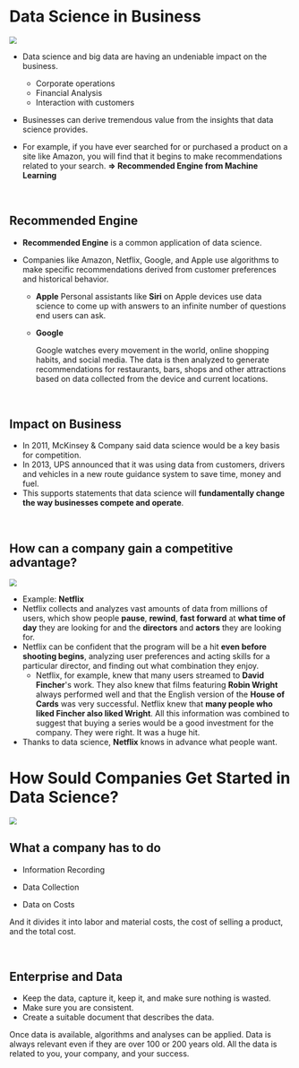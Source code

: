 # Data Science in Business

<img src="https://cdn.pixabay.com/photo/2016/10/09/08/32/digital-marketing-1725340_960_720.jpg" style="zoom:80%;" />

- Data science and big data are having an undeniable impact on the business.

  - Corporate operations
  - Financial Analysis
  - Interaction with customers
- Businesses can derive tremendous value from the insights that data science provides.
- For example, if you have ever searched for or purchased a product on a site like Amazon, 
  you will find that it begins to make recommendations related to your search.
  __=> Recommended Engine from Machine Learning__

<br>

## Recommended Engine

- __Recommended Engine__ is a common application of data science.

- Companies like Amazon, Netflix, Google, and Apple use algorithms to make specific recommendations derived from customer preferences and historical behavior.

  - __Apple__
    Personal assistants like __Siri__ on Apple devices use data science to come up with answers to an infinite number of questions end users can ask.

  - __Google__

    Google watches every movement in the world, online shopping habits, and social media. The data is then analyzed to generate recommendations for restaurants, bars, shops and other attractions based on data collected from the device and current locations.

<br>

## Impact on Business

- In 2011, McKinsey & Company said data science would be a key basis for competition.
- In 2013, UPS announced that it was using data from customers, drivers and vehicles in a new route guidance system to save time, money and fuel.
- This supports statements that data science will __fundamentally change the way businesses compete and operate__.

<br>

## How can a company gain a competitive advantage?

<img src="https://cdn.pixabay.com/photo/2020/09/14/17/45/tv-5571609_960_720.jpg" style="zoom:80%;" />

- Example: __Netflix__
- Netflix collects and analyzes vast amounts of data from millions of users, which show people __pause__, __rewind__, __fast forward__ at __what time of day__ they are looking for and the __directors__ and __actors__ they are looking for.
- Netflix can be confident that the program will be a hit __even before shooting begins__, analyzing user preferences and acting skills for a particular director, and finding out what combination they enjoy.
  - Netflix, for example, knew that many users streamed to __David Fincher__'s work. They also knew that films featuring __Robin Wright__ always performed well and that the English version of the __House of Cards__ was very successful. Netflix knew that __many people who liked Fincher also liked Wright__. 
    All this information was combined to suggest that buying a series would be a good investment for the company. They were right. It was a huge hit.
- Thanks to data science, __Netflix__ knows in advance what people want.

# How Sould Companies Get Started in Data Science?

<img src="https://cdn.pixabay.com/photo/2016/03/09/09/22/workplace-1245776_960_720.jpg" style="zoom: 80%;" />

## What a company has to do

- Information Recording

- Data Collection

- Data on Costs 

And it divides it into labor and material costs, the cost of selling a product, and the total cost. 

<br>

## Enterprise and Data

- Keep the data, capture it, keep it, and make sure nothing is wasted. 
- Make sure you are consistent. 
- Create a suitable document that describes the data.

Once data is available, algorithms and analyses can be applied. 
Data is always relevant even if they are over 100 or 200 years old. All the data is related to you, your company, and your success.

<br>

